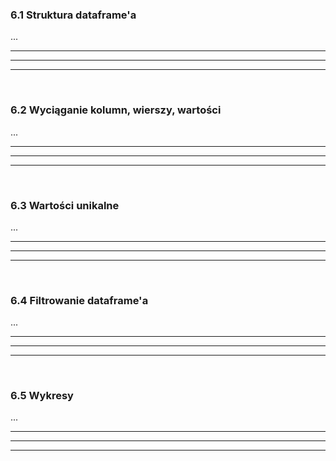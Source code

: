 ### 6.1 Struktura dataframe'a
...

---
---
---
&nbsp;
&nbsp;
### 6.2 Wyciąganie kolumn, wierszy, wartości
...

---
---
---
&nbsp;
&nbsp;
### 6.3 Wartości unikalne
...

---
---
---
&nbsp;
&nbsp;
### 6.4 Filtrowanie dataframe'a
...

---
---
---
&nbsp;
&nbsp;
### 6.5 Wykresy
...

---
---
---
&nbsp;
&nbsp;
